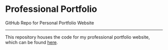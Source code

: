 # Professional Portfolio
GitHub Repo for Personal Portfolio Website

---

This repository houses the code for my professional portfolio website, which can be found [here](sathvikaithala.com).
